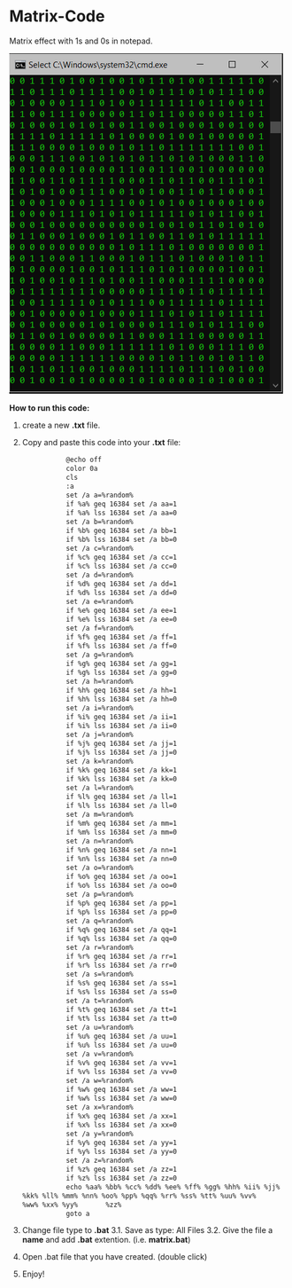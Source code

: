# Matrix-Code
Matrix effect with 1s and 0s in notepad.

![](matrix_code.PNG)

**How to run this code:**
1. create a new **.txt** file.
2. Copy and paste this code into your **.txt** file:

                  @echo off
                  color 0a
                  cls
                  :a
                  set /a a=%random%
                  if %a% geq 16384 set /a aa=1
                  if %a% lss 16384 set /a aa=0
                  set /a b=%random%
                  if %b% geq 16384 set /a bb=1
                  if %b% lss 16384 set /a bb=0
                  set /a c=%random%
                  if %c% geq 16384 set /a cc=1
                  if %c% lss 16384 set /a cc=0
                  set /a d=%random%
                  if %d% geq 16384 set /a dd=1
                  if %d% lss 16384 set /a dd=0
                  set /a e=%random%
                  if %e% geq 16384 set /a ee=1
                  if %e% lss 16384 set /a ee=0
                  set /a f=%random%
                  if %f% geq 16384 set /a ff=1
                  if %f% lss 16384 set /a ff=0
                  set /a g=%random%
                  if %g% geq 16384 set /a gg=1
                  if %g% lss 16384 set /a gg=0
                  set /a h=%random%
                  if %h% geq 16384 set /a hh=1
                  if %h% lss 16384 set /a hh=0
                  set /a i=%random%
                  if %i% geq 16384 set /a ii=1
                  if %i% lss 16384 set /a ii=0
                  set /a j=%random%
                  if %j% geq 16384 set /a jj=1
                  if %j% lss 16384 set /a jj=0
                  set /a k=%random%
                  if %k% geq 16384 set /a kk=1
                  if %k% lss 16384 set /a kk=0
                  set /a l=%random%
                  if %l% geq 16384 set /a ll=1
                  if %l% lss 16384 set /a ll=0
                  set /a m=%random%
                  if %m% geq 16384 set /a mm=1
                  if %m% lss 16384 set /a mm=0
                  set /a n=%random%
                  if %n% geq 16384 set /a nn=1
                  if %n% lss 16384 set /a nn=0
                  set /a o=%random%
                  if %o% geq 16384 set /a oo=1
                  if %o% lss 16384 set /a oo=0
                  set /a p=%random%
                  if %p% geq 16384 set /a pp=1
                  if %p% lss 16384 set /a pp=0
                  set /a q=%random%
                  if %q% geq 16384 set /a qq=1
                  if %q% lss 16384 set /a qq=0
                  set /a r=%random%
                  if %r% geq 16384 set /a rr=1
                  if %r% lss 16384 set /a rr=0
                  set /a s=%random%
                  if %s% geq 16384 set /a ss=1
                  if %s% lss 16384 set /a ss=0
                  set /a t=%random%
                  if %t% geq 16384 set /a tt=1
                  if %t% lss 16384 set /a tt=0
                  set /a u=%random%
                  if %u% geq 16384 set /a uu=1
                  if %u% lss 16384 set /a uu=0
                  set /a v=%random%
                  if %v% geq 16384 set /a vv=1
                  if %v% lss 16384 set /a vv=0
                  set /a w=%random%
                  if %w% geq 16384 set /a ww=1
                  if %w% lss 16384 set /a ww=0
                  set /a x=%random%
                  if %x% geq 16384 set /a xx=1
                  if %x% lss 16384 set /a xx=0
                  set /a y=%random%
                  if %y% geq 16384 set /a yy=1
                  if %y% lss 16384 set /a yy=0
                  set /a z=%random%
                  if %z% geq 16384 set /a zz=1
                  if %z% lss 16384 set /a zz=0
                  echo %aa% %bb% %cc% %dd% %ee% %ff% %gg% %hh% %ii% %jj% %kk% %ll% %mm% %nn% %oo% %pp% %qq% %rr% %ss% %tt% %uu% %vv%                        %ww% %xx% %yy%       %zz%
                  goto a

3. Change file type to **.bat**
  3.1. Save as type: All Files
  3.2. Give the file a **name** and add **.bat** extention. (i.e. **matrix.bat**)
  
4. Open .bat file that you have created. (double click)

5. Enjoy!
